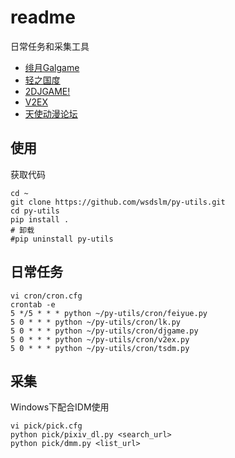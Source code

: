 # readme #
日常任务和采集工具

- [绯月Galgame](http://2dkf.com/)
- [轻之国度](http://www.lightnovel.cn/forum.php)
- [2DJGAME!](http://bbs4.2djgame.net/home/forum.php)
- [V2EX](https://www.v2ex.com/)
- [天使动漫论坛](http://www.tsdm.net/forum.php)

## 使用 ##
获取代码

    cd ~
    git clone https://github.com/wsdslm/py-utils.git
    cd py-utils
    pip install .
    # 卸载
    #pip uninstall py-utils

## 日常任务 ##

	vi cron/cron.cfg
	crontab -e
	5 */5 * * * python ~/py-utils/cron/feiyue.py
	5 0 * * * python ~/py-utils/cron/lk.py
	5 0 * * * python ~/py-utils/cron/djgame.py
	5 0 * * * python ~/py-utils/cron/v2ex.py
	5 0 * * * python ~/py-utils/cron/tsdm.py

## 采集 ##
Windows下配合IDM使用

    vi pick/pick.cfg
	python pick/pixiv_dl.py <search_url>
	python pick/dmm.py <list_url>
